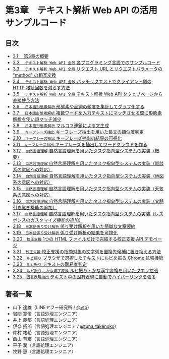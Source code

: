 # 第3章　テキスト解析 Web API の活用サンプルコード

## 目次

- [3.1 　第3章の概要](./00_Overview.md)
- [3.2 　`テキスト解析 Web API 全般` 各プログラミング言語でのサンプルコード](./01_WebAPIGeneral_SampleCode.md)
- [3.3 　`テキスト解析 Web API 全般` リクエスト URL とリクエストパラメータの "method" の相互変換](./01_WebAPIGeneral_URLAndMethod.md)
- [3.4 　`テキスト解析 Web API 全般` バッチリクエストでクライアント側の HTTP 接続回数を減らす方法](./01_WebAPIGeneral_BatchRequest.md)
- [3.5 　`テキスト解析 Web API 全般` テキスト解析 Web API をウェブページから直接使う方法](./01_WebAPIGeneral_CORSProxy.md)
- [3.6 　`日本語形態素解析` 形態素や品詞の頻度を集計してグラフ化する](./02_MAService_FrequencyCount.md)
- [3.7 　`日本語形態素解析` 複数ワードを入力テキストにマッチさせる際に形態素解析を使い誤マッチ減少](./02_MAService_Sumapy.md)
- [3.8 　`日本語形態素解析` マルコフ連鎖による文生成](./02_MAService_MarkovChain.md)
- [3.9 　`キーフレーズ抽出` キーフレーズ抽出を用いた長文の類似度判定](./03_KeyphraseService_Similarity.md)
- [3.10　`キーフレーズ抽出` キーフレーズ抽出の結果の可視化](./03_KeyphraseService_Visualization.md)
- [3.11　`キーフレーズ抽出` キーフレーズを抽出してワードクラウドを作る](./03_KeyphraseService_Wordcloud.md)
- [3.12　`自然言語理解` 自然言語理解を用いたタスク指向型システムの実装（概要）](./04_NLUService_TaskOrientedBase.md)
- [3.13　`自然言語理解` 自然言語理解を用いたタスク指向型システムの実装（雑談系の意図への対応）](./04_NLUService_TaskOrientedSay.md)
- [3.14　`自然言語理解` 自然言語理解を用いたタスク指向型システムの実装（地図系の意図への対応）](./04_NLUService_TaskOrientedMap.md)
- [3.15　`自然言語理解` 自然言語理解を用いたタスク指向型システムの実装（天気系の意図への対応）](./04_NLUService_TaskOrientedWeather.md)
- [3.16　`自然言語理解` 自然言語理解を用いたタスク指向型システムの実装（文脈引き継ぎ機能の追加）](./04_NLUService_TaskOrientedContext.md)
- [3.17　`自然言語理解` 自然言語理解を用いたタスク指向型システムの実装（レスポンスのカスタマイズ機能の追加）](./04_NLUService_TaskOrientedCustomize.md)
- [3.18　`日本語係り受け解析` 係り受け解析を用いた簡単な文章要約](./05_DAService_Summary.md)
- [3.19　`日本語係り受け解析` 係り受け解析の結果を可視化](./05_DAService_Visualization.ipynb)
- [3.20　`校正支援` 1つの HTML ファイルだけで完結する校正支援 API デモページ](./06_KouseiService_CORSDemo.md)
- [3.21　`校正支援` 校正支援の指摘対象の文字列を置換先候補に置き換える方法](./06_KouseiService_Replace.md)
- [3.22　`ルビ振り` ブラウザで選択したテキストにルビを振る Chrome 拡張機能](./07_FuriganaService_ChromeExtension.md)
- [3.23　`ルビ振り` テキストの難易度判定](./07_FuriganaService_SentenceLevel.md)
- [3.24　`ルビ振り, かな漢字変換` ルビ振り・かな漢字変換を用いたクエリ拡張](./08_FuriganaServiceJIMService_QueryExpansion.ipynb)
- [3.25　`固有表現抽出` テキスト中の固有表現に自動でハイパーリンクを張る](./09_NERService_CORSDemo.md)  

## 著者一覧

- 山下 達雄（LINEヤフー研究所 / [@yto](https://x.com/yto)）
- 岩間 寛悟（言語処理エンジニア）
- 井上 裁都（言語処理エンジニア）
- 伊奈 拓郎（言語処理エンジニア / [@tuna_takenoko](https://x.com/tuna_takenoko)）
- 仲村 祐希（言語処理エンジニア）
- 西山 育宏（言語処理エンジニア）
- 平子 潤（言語処理エンジニア）
- 牧野 恵（言語処理エンジニア）


